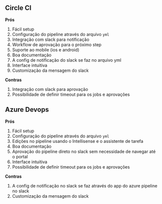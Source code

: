 ## Circle CI

**Prós**
  1. Fácil setup
  1. Configuração do pipeline através do arquivo `yml`
  1. Integração com slack para notificação
  1. Workflow de aprovação para o próximo step
  1. Suporte ao mobile (ios e android)
  1. Boa documentação
  1. A config de notificação do slack se faz no arquivo yml
  1. Interface intuitiva
  1. Customização da mensagem do slack

**Contras**
  1. Integração com slack para aprovação
  1. Possibilidade de definir timeout para os jobs e aprovações

## Azure Devops

**Prós**
  1. Fácil setup
  1. Configuração do pipeline através do arquivo `yml`
  1. Edições no pipeline usando o Intellisense e o assistente de tarefa
  1. Boa documentação
  1. Aprovação do pipeline direto no slack sem necessidade de navegar até o portal
  1. Interface intuitiva
  1. Possibilidade de definir timeout para os jobs e aprovações

**Contras**
  1. A config de notificação no slack se faz através do app do azure pipeline no slack
  1. Customização da mensagem do slack

